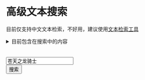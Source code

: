# 高级文本搜索

目前仅支持中文文本检索，不好用，建议使用[文本检索工具](https://strings.wakingsands.com/)



<details>
  <summary>目前包含在搜索中的内容</summary>

* 过场字幕
* 所有任务对话和文本数据
* 物品描述
* 理符描述
* FATE描述
* NPC喊话
* NPC气泡文本
* 实例内容文本数据
* 成就描述
* 平时对话文本
* 任务道具描述
* 坐骑和宠物描述
* Buff描述
* 九宫幻卡描述

</details>

<div>
    <script src="/js/search.js" defer></script>
    <script src="/js/xivapi.js" defer></script>
    <br>
    <br>
    <div class="search-box"><input id="loresearch" value='苍天之龙骑士' onkeydown="Enter(event)" ></div>    
    <button type="button" onclick="NewLoreSearch()" >搜索</button>
    <p id="loreresult"></p>
</div>